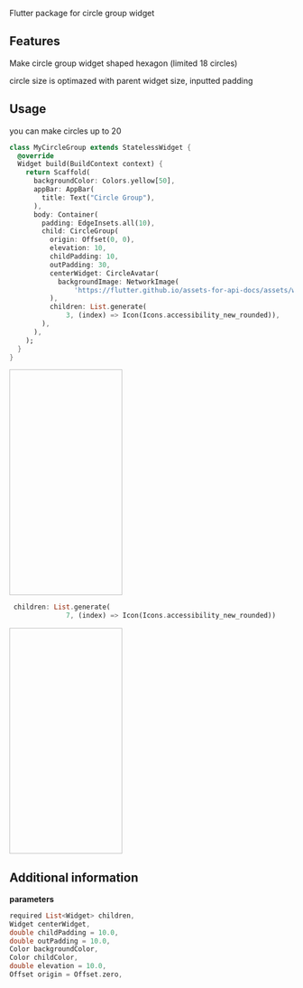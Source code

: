<!-- 
This README describes the package. If you publish this package to pub.dev,
this README's contents appear on the landing page for your package.

For information about how to write a good package README, see the guide for
[writing package pages](https://dart.dev/guides/libraries/writing-package-pages). 

For general information about developing packages, see the Dart guide for
[creating packages](https://dart.dev/guides/libraries/create-library-packages)
and the Flutter guide for
[developing packages and plugins](https://flutter.dev/developing-packages). 
-->

Flutter package for circle group widget

## Features

Make circle group widget shaped hexagon (limited 18 circles)

circle size is optimazed with parent widget size, inputted padding




## Usage

you can make circles up to 20 

```dart
class MyCircleGroup extends StatelessWidget {
  @override
  Widget build(BuildContext context) {
    return Scaffold(
      backgroundColor: Colors.yellow[50],
      appBar: AppBar(
        title: Text("Circle Group"),
      ),
      body: Container(
        padding: EdgeInsets.all(10),
        child: CircleGroup(
          origin: Offset(0, 0),
          elevation: 10,
          childPadding: 10,
          outPadding: 30,
          centerWidget: CircleAvatar(
            backgroundImage: NetworkImage(
                'https://flutter.github.io/assets-for-api-docs/assets/widgets/owl.jpg'),
          ),
          children: List.generate(
              3, (index) => Icon(Icons.accessibility_new_rounded)),
        ),
      ),
    );
  }
}
```

<img scr="https://user-images.githubusercontent.com/10630330/154214004-40e31c79-615a-4365-abbc-1a719cc85ee3.png" width = "200" height = "400">

```dart
 children: List.generate(
              7, (index) => Icon(Icons.accessibility_new_rounded))
```

<img scr="https://user-images.githubusercontent.com/10630330/154214091-b9d5aee8-2a5e-478f-ae33-b7a5c86d1de0.png" width = "200" height = "400">


## Additional information

**parameters**
```dart
required List<Widget> children,
Widget centerWidget,
double childPadding = 10.0,
double outPadding = 10.0,
Color backgroundColor,
Color childColor,
double elevation = 10.0,
Offset origin = Offset.zero,
```
